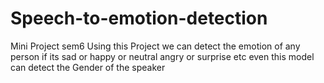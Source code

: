# Speech-to-emotion-detection
Mini Project sem6
Using this Project we can detect the emotion of any person if its sad or happy or neutral angry or surprise etc even this model can detect the Gender of the speaker 
